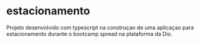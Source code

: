 # estacionamento
Projeto desenvolvido com typescript na construçao de uma aplicaçao para estacionamento durante o bootcamp spread na plataforma da Dio.
